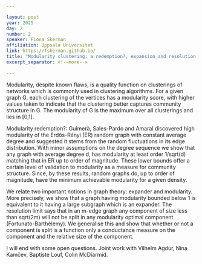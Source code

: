 ```yaml
---

layout: post
year: 2025
day: 2
number: 2
speaker: Fiona Skerman
affiliation: Uppsala Universitet
link: https://fskerman.github.io/
title: "Modularity clustering: a redemption?, expansion and resolution limit"
excerpt_separator: <!--more-->

---
```


Modularity, despite known flaws, is a quality function on clusterings of networks which is commonly used in clustering algorithms. For a given graph G, each clustering of the vertices has a modularity score, with higher values taken to indicate that the clustering better captures community structure in G. The modularity of G is the maximum over all clusterings and lies in [0,1].  

Modularity redemption?: Guimerà, Sales-Pardo and Amaral discovered high modularity of the Erdős-Rényi (ER) random graph with constant average degree and suggested it stems from the random fluctuations in its edge distribution. With minor assumptions on the degree sequence we show that any graph with average degree d, has modularity at least order 1/sqrt(d) matching that in ER up to order of magnitude. These lower bounds offer a certain level of validation to modularity as a measure for community structure. Since, by these results, random graphs do, up to order of magnitude, have the minimum achievable modularity for a given density.

We relate two important notions in graph theory: expander and modularity. More precisely, we show that a graph having modularity bounded below 1 is equivalent to it having a large subgraph which is an expander. The resolution limit says that in an m-edge graph any component of size less than sqrt(2m) will not be split in any modularity optimal component (Fortunato-Barthélemy). We generalise this and show that whether or not a component is split is a function only a conductance measure on the component and the relative size of the component.

I will end with some open questions. Joint work with Vilhelm Agdur, Nina Kamčev, Baptiste Louf, Colin McDiarmid.

<!--more-->

